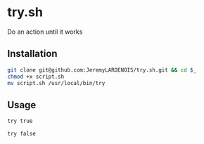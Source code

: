 # try.sh

Do an action until it works

## Installation

```bash
git clone git@github.com:JeremyLARDENOIS/try.sh.git && cd $_
chmod +x script.sh
mv script.sh /usr/local/bin/try
```

## Usage 

```bash
try true
```

```bash
try false
```
